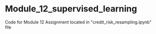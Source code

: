 # Module_12_supervised_learning
Code for Module 12 Assignment located in "credit_risk_resampling.ipynb" file

